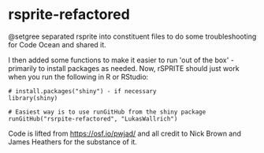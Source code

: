 # rsprite-refactored
@setgree separated rsprite into constituent files to do some troubleshooting for Code Ocean and shared it.

I then added some functions to make it easier to run 'out of the box' - primarily to install packages as needed. Now, rSPRITE should just work when you run the following in R or RStudio:

```
# install.packages("shiny") - if necessary
library(shiny)

# Easiest way is to use runGitHub from the shiny package
runGitHub("rsrpite-refactored", "LukasWallrich")
```

Code is lifted from https://osf.io/pwjad/ and all credit to Nick Brown and James Heathers for the substance of it.
 
